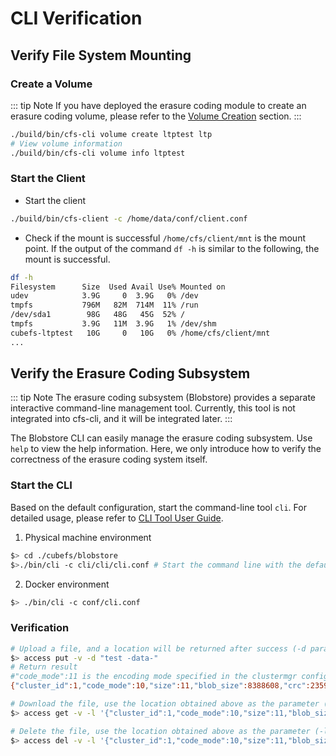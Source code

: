 # CLI Verification

## Verify File System Mounting

### Create a Volume

::: tip Note
If you have deployed the erasure coding module to create an erasure coding volume, please refer to the [Volume Creation](../user-guide/volume.md) section.
:::

```bash
./build/bin/cfs-cli volume create ltptest ltp
# View volume information
./build/bin/cfs-cli volume info ltptest
```

### Start the Client

- Start the client
```bash
./build/bin/cfs-client -c /home/data/conf/client.conf
```

- Check if the mount is successful
  `/home/cfs/client/mnt` is the mount point. If the output of the command `df -h` is similar to the following, the mount is successful.
```bash
df -h
Filesystem      Size  Used Avail Use% Mounted on
udev            3.9G     0  3.9G   0% /dev
tmpfs           796M   82M  714M  11% /run
/dev/sda1        98G   48G   45G  52% /
tmpfs           3.9G   11M  3.9G   1% /dev/shm
cubefs-ltptest   10G     0   10G   0% /home/cfs/client/mnt
...
```

## Verify the Erasure Coding Subsystem

::: tip Note
The erasure coding subsystem (Blobstore) provides a separate interactive command-line management tool. Currently, this tool is not integrated into cfs-cli, and it will be integrated later.
:::

The Blobstore CLI can easily manage the erasure coding subsystem. Use `help` to view the help information. Here, we only introduce how to verify the correctness of the erasure coding system itself.

### Start the CLI

Based on the default configuration, start the command-line tool `cli`. For detailed usage, please refer to [CLI Tool User Guide](../maintenance/tool.md).
1. Physical machine environment
``` bash
$> cd ./cubefs/blobstore
$>./bin/cli -c cli/cli/cli.conf # Start the command line with the default configuration
```
2. Docker environment
``` bash
$> ./bin/cli -c conf/cli.conf
```

### Verification

``` bash
# Upload a file, and a location will be returned after success (-d parameter is the actual content of the file)
$> access put -v -d "test -data-"
# Return result
#"code_mode":11 is the encoding mode specified in the clustermgr configuration file, and 11 is the EC3P3 encoding mode.
{"cluster_id":1,"code_mode":10,"size":11,"blob_size":8388608,"crc":2359314771,"blobs":[{"min_bid":1844899,"vid":158458,"count":1}]}

# Download the file, use the location obtained above as the parameter (-l), and you can download the file content
$> access get -v -l '{"cluster_id":1,"code_mode":10,"size":11,"blob_size":8388608,"crc":2359314771,"blobs":[{"min_bid":1844899,"vid":158458,"count":1}]}'

# Delete the file, use the location obtained above as the parameter (-l); deleting the file requires manual confirmation
$> access del -v -l '{"cluster_id":1,"code_mode":10,"size":11,"blob_size":8388608,"crc":2359314771,"blobs":[{"min_bid":1844899,"vid":158458,"count":1}]}'
```